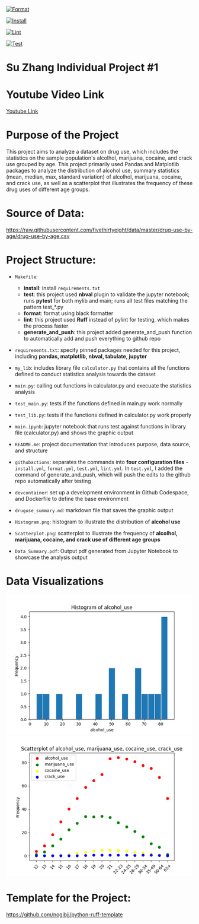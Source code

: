 [![Format](https://github.com/nogibjj/Su_Zhang_Individual_Project_1/actions/workflows/format.yml/badge.svg)](https://github.com/nogibjj/Su_Zhang_Individual_Project_1/actions/workflows/format.yml)

[![Install](https://github.com/nogibjj/Su_Zhang_Individual_Project_1/actions/workflows/install.yml/badge.svg)](https://github.com/nogibjj/Su_Zhang_Individual_Project_1/actions/workflows/install.yml)

[![Lint](https://github.com/nogibjj/Su_Zhang_Individual_Project_1/actions/workflows/lint.yml/badge.svg)](https://github.com/nogibjj/Su_Zhang_Individual_Project_1/actions/workflows/lint.yml)

[![Test](https://github.com/nogibjj/Su_Zhang_Individual_Project_1/actions/workflows/test.yml/badge.svg)](https://github.com/nogibjj/Su_Zhang_Individual_Project_1/actions/workflows/test.yml)

# Su Zhang Individual Project #1 

# Youtube Video Link
[Youtube Link](https://youtu.be/0_GzGDGC9pw)

# Purpose of the Project

This project aims to analyze a dataset on drug use, which includes the statistics on the sample population's alcolhol, marijuana, cocaine, and crack use grouped by age. This project primarily used Pandas and Matplotlib packages to analyze the distribution of alcohol use, summary statistics (mean, median, max, standard variation) of alcolhol, marijuana, cocaine, and crack use, as well as a scatterplot that illustrates the frequency of these drug uses of different age groups.

# Source of Data:

https://raw.githubusercontent.com/fivethirtyeight/data/master/drug-use-by-age/drug-use-by-age.csv

# Project Structure:

* `Makefile`: 
    - **install**: install `requirements.txt`
    - **test**: this project used **nbval** plugin to validate the jupyter notebook; runs **pytest** for both mylib and main; runs all test files matching the pattern test_*.py
    - **format**: format using black formatter
    - **lint**: this project used **Ruff** instead of pylint for testing, which makes the process faster
    - **generate_and_push**: this project added generate_and_push function to automatically add and push everything to github repo

* `requirements.txt`: specify pinned packages needed for this project, including **pandas, matplotlib, nbval, tabulate, jupyter**

* `my_lib`: includes library file `calculator.py` that contains all the functions defined to conduct statistics analysis towards the dataset

* `main.py`: calling out functions in calculator.py and execuate the statistics analysis 

* `test_main.py`: tests if the functions defined in main.py work normally

* `test_lib.py`: tests if the functions defined in calculator.py work properly

* `main.ipynb`: jupyter notebook that runs test against functions in library file (calculator.py) and shows the graphic output 

* `README.me`: project documentation that introduces purpose, data source, and structure

* `githubactions`: separates the commands into **four configuration files** - `install.yml`, `format.yml`, `test.yml`, `lint.yml`. In `test.yml`, I added the command of generate_and_push, which will push the edits to the github repo automatically after testing

* `devcontainer`: set up a development environment in Github Codespace, and Dockerfile to define the base environment

* `druguse_summary.md`: markdown file that saves the graphic output

* `Histogram.png`: histogram to illustrate the distribution of **alcohol use**

* `Scatterplot.png`: scatterplot to illustrate the frequency of **alcolhol, marijuana, cocaine, and crack use of different age groups**

* `Data_Summary.pdf`: Output pdf generated from Jupyter Notebook to showcase the analysis output

# Data Visualizations

![Histogram](Histogram.png)
![Scatterplot](Scatterplot.png)

# Template for the Project:
https://github.com/nogibjj/python-ruff-template
